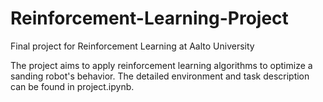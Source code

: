 # Reinforcement-Learning-Project
Final project for Reinforcement Learning at Aalto University

The project aims to apply reinforcement learning algorithms to optimize a sanding robot's behavior. The detailed environment and task description can be found in project.ipynb. 
